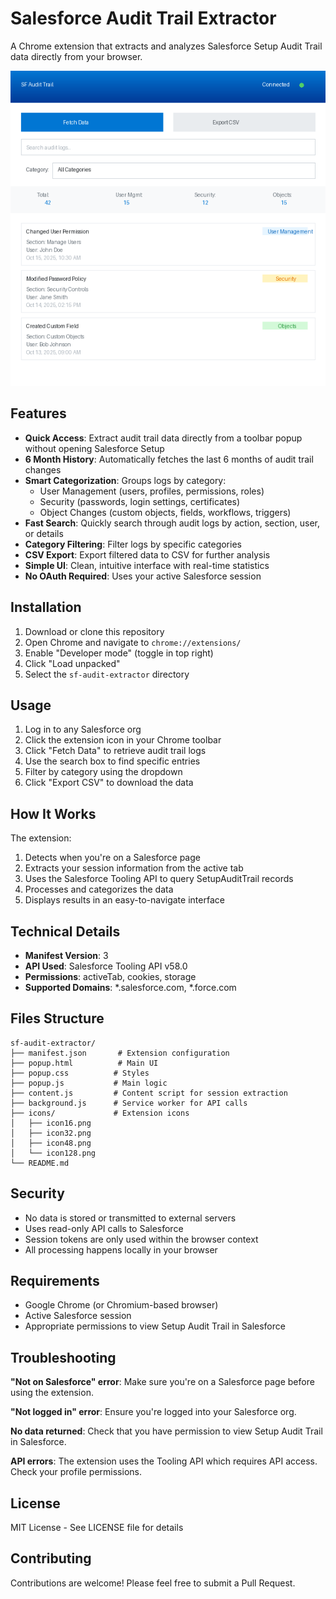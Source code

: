 # Salesforce Audit Trail Extractor

A Chrome extension that extracts and analyzes Salesforce Setup Audit Trail data directly from your browser.

![Extension UI](screenshots/mockup-ui.png)

## Features

- **Quick Access**: Extract audit trail data directly from a toolbar popup without opening Salesforce Setup
- **6 Month History**: Automatically fetches the last 6 months of audit trail changes
- **Smart Categorization**: Groups logs by category:
  - User Management (users, profiles, permissions, roles)
  - Security (passwords, login settings, certificates)
  - Object Changes (custom objects, fields, workflows, triggers)
- **Fast Search**: Quickly search through audit logs by action, section, user, or details
- **Category Filtering**: Filter logs by specific categories
- **CSV Export**: Export filtered data to CSV for further analysis
- **Simple UI**: Clean, intuitive interface with real-time statistics
- **No OAuth Required**: Uses your active Salesforce session

## Installation

1. Download or clone this repository
2. Open Chrome and navigate to `chrome://extensions/`
3. Enable "Developer mode" (toggle in top right)
4. Click "Load unpacked"
5. Select the `sf-audit-extractor` directory

## Usage

1. Log in to any Salesforce org
2. Click the extension icon in your Chrome toolbar
3. Click "Fetch Data" to retrieve audit trail logs
4. Use the search box to find specific entries
5. Filter by category using the dropdown
6. Click "Export CSV" to download the data

## How It Works

The extension:
1. Detects when you're on a Salesforce page
2. Extracts your session information from the active tab
3. Uses the Salesforce Tooling API to query SetupAuditTrail records
4. Processes and categorizes the data
5. Displays results in an easy-to-navigate interface

## Technical Details

- **Manifest Version**: 3
- **API Used**: Salesforce Tooling API v58.0
- **Permissions**: activeTab, cookies, storage
- **Supported Domains**: *.salesforce.com, *.force.com

## Files Structure

```
sf-audit-extractor/
├── manifest.json       # Extension configuration
├── popup.html          # Main UI
├── popup.css          # Styles
├── popup.js           # Main logic
├── content.js         # Content script for session extraction
├── background.js      # Service worker for API calls
├── icons/             # Extension icons
│   ├── icon16.png
│   ├── icon32.png
│   ├── icon48.png
│   └── icon128.png
└── README.md
```

## Security

- No data is stored or transmitted to external servers
- Uses read-only API calls to Salesforce
- Session tokens are only used within the browser context
- All processing happens locally in your browser

## Requirements

- Google Chrome (or Chromium-based browser)
- Active Salesforce session
- Appropriate permissions to view Setup Audit Trail in Salesforce

## Troubleshooting

**"Not on Salesforce" error**: Make sure you're on a Salesforce page before using the extension.

**"Not logged in" error**: Ensure you're logged into your Salesforce org.

**No data returned**: Check that you have permission to view Setup Audit Trail in Salesforce.

**API errors**: The extension uses the Tooling API which requires API access. Check your profile permissions.

## License

MIT License - See LICENSE file for details

## Contributing

Contributions are welcome! Please feel free to submit a Pull Request.
